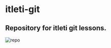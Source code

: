 # itleti-git
## Repository for itleti git lessons.
![repo](https://user-images.githubusercontent.com/56883863/109363742-528bed80-789e-11eb-8b0d-0cd92d78c51e.png)
